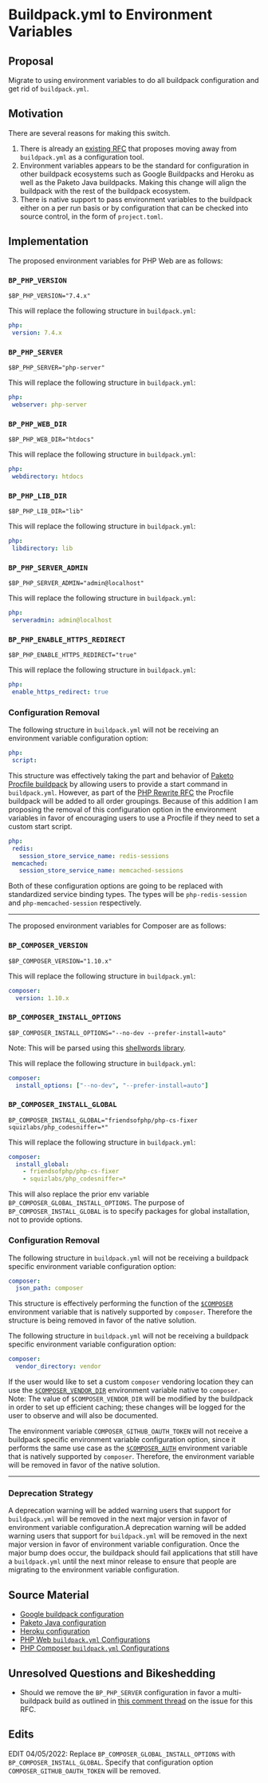 # Buildpack.yml to Environment Variables

## Proposal

Migrate to using environment variables to do all buildpack configuration and
get rid of `buildpack.yml`.

## Motivation

There are several reasons for making this switch.
1. There is already an [existing RFC](https://github.com/paketo-buildpacks/rfcs/blob/main/text/0026-environment-variable-configuration-of-buildpacks.md)
   that proposes moving away from `buildpack.yml` as a configuration tool.
1. Environment variables appears to be the standard for configuration in other
   buildpack ecosystems such as Google Buildpacks and Heroku as well as the
   Paketo Java buildpacks. Making this change will align the buildpack with the
   rest of the buildpack ecosystem.
1. There is native support to pass environment variables to the buildpack
   either on a per run basis or by configuration that can be checked into
   source control, in the form of `project.toml`.

## Implementation

The proposed environment variables for PHP Web are as follows:

### `BP_PHP_VERSION`
```shell
$BP_PHP_VERSION="7.4.x"
```

This will replace the following structure in `buildpack.yml`:
```yaml
php:
 version: 7.4.x
```

### `BP_PHP_SERVER`
```shell
$BP_PHP_SERVER="php-server"
```

This will replace the following structure in `buildpack.yml`:
```yaml
php:
 webserver: php-server
```
### `BP_PHP_WEB_DIR`
```shell
$BP_PHP_WEB_DIR="htdocs"
```

This will replace the following structure in `buildpack.yml`:
```yaml
php:
 webdirectory: htdocs
```

### `BP_PHP_LIB_DIR`
```shell
$BP_PHP_LIB_DIR="lib"
```

This will replace the following structure in `buildpack.yml`:
```yaml
php:
 libdirectory: lib
```

### `BP_PHP_SERVER_ADMIN`
```shell
$BP_PHP_SERVER_ADMIN="admin@localhost"
```

This will replace the following structure in `buildpack.yml`:
```yaml
php:
 serveradmin: admin@localhost
```

### `BP_PHP_ENABLE_HTTPS_REDIRECT`
```shell
$BP_PHP_ENABLE_HTTPS_REDIRECT="true"
```

This will replace the following structure in `buildpack.yml`:
```yaml
php:
 enable_https_redirect: true
```

### Configuration Removal
The following structure in `buildpack.yml` will not be receiving an environment
variable configuration option:
```yaml
php:
 script:
```
This structure was effectively taking the part and behavior of [Paketo Procfile
buildpack](https://github.com/paketo-buildpacks/procfile) by allowing users to
provide a start command in `buildpack.yml`. However, as part of the [PHP Rewrite RFC](https://github.com/paketo-buildpacks/rfcs/blob/main/text/php/0001-restructure.md)
the Procfile buildpack will be added to all order groupings. Because of this
addition I am proposing the removal of this configuration option in the
environment variables in favor of encouraging users to use a Procfile if they
need to set a custom start script.

```yaml
php:
 redis:
   session_store_service_name: redis-sessions
 memcached:
   session_store_service_name: memcached-sessions
```
Both of these configuration options are going to be replaced with standardized
service binding types. The types will be `php-redis-session` and
`php-memcached-session` respectively.

---
The proposed environment variables for Composer are as follows:

### `BP_COMPOSER_VERSION`
```shell
$BP_COMPOSER_VERSION="1.10.x"
```

This will replace the following structure in `buildpack.yml`:
```yaml
composer:
  version: 1.10.x
```

### `BP_COMPOSER_INSTALL_OPTIONS`
```shell
$BP_COMPOSER_INSTALL_OPTIONS="--no-dev --prefer-install=auto"
```

Note: This will be parsed using this [shellwords library](https://github.com/mattn/go-shellwords).

This will replace the following structure in `buildpack.yml`:
```yaml
composer:
  install_options: ["--no-dev", "--prefer-install=auto"]
```

### `BP_COMPOSER_INSTALL_GLOBAL`
```shell
BP_COMPOSER_INSTALL_GLOBAL="friendsofphp/php-cs-fixer squizlabs/php_codesniffer=*"
```

This will replace the following structure in `buildpack.yml`:
```yaml
composer:
  install_global:
    - friendsofphp/php-cs-fixer
    - squizlabs/php_codesniffer=*
```

This will also replace the prior env variable `BP_COMPOSER_GLOBAL_INSTALL_OPTIONS`.
The purpose of `BP_COMPOSER_INSTALL_GLOBAL` is to specify packages for
global installation, not to provide options.

### Configuration Removal
The following structure in `buildpack.yml` will not be receiving a buildpack
specific environment variable configuration option:
```yaml
composer:
  json_path: composer
```
This structure is effectively performing the function of the
[`$COMPOSER`](https://getcomposer.org/doc/03-cli.md#composer) environment
variable that is natively supported by `composer`. Therefore the structure is
being removed in favor of the native solution.

The following structure in `buildpack.yml` will not be receiving a buildpack
specific environment variable configuration option:
```yaml
composer:
  vendor_directory: vendor
```
If the user would like to set a custom `composer` vendoring location they can
use the
[`$COMPOSER_VENDOR_DIR`](https://getcomposer.org/doc/03-cli.md#composer-vendor-dir)
environment variable native to `composer`.
Note:
The value of `$COMPOSER_VENDOR_DIR` will be modified by the buildpack in order
to set up efficient caching; these changes will be logged for the user to
observe and will also be documented.

The environment variable `COMPOSER_GITHUB_OAUTH_TOKEN` will not receive a buildpack
specific environment variable configuration option, since it performs the same use case
as the [`$COMPOSER_AUTH`](https://getcomposer.org/doc/03-cli.md#composer-auth) environment variable
that is natively supported by `composer`. Therefore, the environment variable will be removed
in favor of the native solution.

---

### Deprecation Strategy

A deprecation warning will be added warning users that support for
`buildpack.yml` will be removed in the next major version in favor of
environment variable configuration.A deprecation warning will be added warning
users that support for `buildpack.yml` will be removed in the next major
version in favor of environment variable configuration. Once the major bump
does occur, the buildpack should fail applications that still have a
`buildpack.yml` until the next minor release to ensure that people are
migrating to the environment variable configuration.

## Source Material
* [Google buildpack configuration](https://github.com/GoogleCloudPlatform/buildpacks#language-idiomatic-configuration-options)
* [Paketo Java configuration](https://paketo.io/docs/buildpacks/language-family-buildpacks/java)
* [Heroku configuration](https://github.com/heroku/java-buildpack#customizing)
* [PHP Web `buildpack.yml` Configurations](https://github.com/paketo-buildpacks/php-web#buildpackyml-configurations)
* [PHP Composer `buildpack.yml` Configurations](https://github.com/paketo-buildpacks/php-composer#buildpackyml-configurations)

## Unresolved Questions and Bikeshedding

- Should we remove the `BP_PHP_SERVER` configuration in favor a multi-buildpack
  build as outlined in [this comment thread](https://github.com/paketo-buildpacks/php/issues/472)
  on the issue for this RFC.

## Edits
EDIT 04/05/2022: Replace `BP_COMPOSER_GLOBAL_INSTALL_OPTIONS` with `BP_COMPOSER_INSTALL_GLOBAL`.
Specify that configuration option `COMPOSER_GITHUB_OAUTH_TOKEN` will be removed.